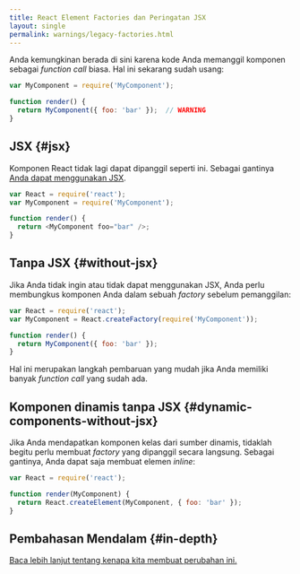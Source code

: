 ```yaml
---
title: React Element Factories dan Peringatan JSX
layout: single
permalink: warnings/legacy-factories.html
---
```


Anda kemungkinan berada di sini karena kode Anda memanggil komponen sebagai _function call_ biasa. Hal ini sekarang sudah usang:

```javascript
var MyComponent = require('MyComponent');

function render() {
  return MyComponent({ foo: 'bar' });  // WARNING
}
```

## JSX {#jsx}

Komponen React tidak lagi dapat dipanggil seperti ini. Sebagai gantinya [Anda dapat menggunakan JSX](/docs/jsx-in-depth.html).

```javascript
var React = require('react');
var MyComponent = require('MyComponent');

function render() {
  return <MyComponent foo="bar" />;
}
```

## Tanpa JSX {#without-jsx}

Jika Anda tidak ingin atau tidak dapat menggunakan JSX, Anda perlu membungkus komponen Anda dalam sebuah _factory_ sebelum pemanggilan:

```javascript
var React = require('react');
var MyComponent = React.createFactory(require('MyComponent'));

function render() {
  return MyComponent({ foo: 'bar' });
}
```

Hal ini merupakan langkah pembaruan yang mudah jika Anda memiliki banyak _function call_ yang sudah ada.

## Komponen dinamis tanpa JSX {#dynamic-components-without-jsx}

Jika Anda mendapatkan komponen kelas dari sumber dinamis, tidaklah begitu perlu membuat _factory_ yang dipanggil secara langsung. Sebagai gantinya, Anda dapat saja membuat elemen _inline_:

```javascript
var React = require('react');

function render(MyComponent) {
  return React.createElement(MyComponent, { foo: 'bar' });
}
```

## Pembahasan Mendalam {#in-depth}

[Baca lebih lanjut tentang kenapa kita membuat perubahan ini.](https://gist.github.com/sebmarkbage/d7bce729f38730399d28)
